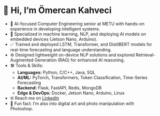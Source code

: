 # 👋 Hi, I’m Ömercan Kahveci

- 🤖 AI-focused Computer Engineering senior at METU with hands-on experience in developing intelligent systems.
- 🧠 Specialized in machine learning, NLP, and deploying AI models on embedded devices (Jetson Nano, Arduino).
- ✅ Trained and deployed LSTM, Transformer, and DistilBERT models for real-time forecasting and language understanding.
- ⚙️ Designed lightweight on-device NLP solutions and explored Retrieval-Augmented Generation (RAG) for enhanced AI reasoning.
- 🛠️ Tools & Skills:
  - **Languages:** Python, C/C++, Java, SQL
  - **AI/ML:** PyTorch, Transformers, Token Classification, Time-Series Forecasting
  - **Backend:** Flask, FastAPI, Redis, MongoDB
  - **Edge & DevOps:** Docker, Jetson Nano, Arduino, Linux
- 🌐 Reach me on [LinkedIn](https://www.linkedin.com/in/strecshazovski/)
- 🎨 Fun fact: I’m also into digital art and photo manipulation with Photoshop.
